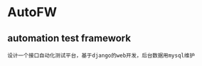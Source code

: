 # AutoFW
automation test framework
-------------------------------

``````````````````````````````````````````````````````````````````
设计一个接口自动化测试平台，基于django的web开发，后台数据用mysql维护
``````````````````````````````````````````````````````````````````
